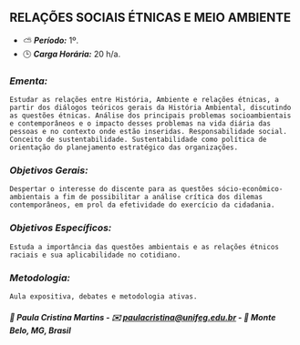 ## RELAÇÕES SOCIAIS ÉTNICAS E MEIO AMBIENTE

* :partly_sunny: ***Período:*** 1º.
* :clock3: ***Carga Horária:*** 20 h/a.
 
### *Ementa:*
    Estudar as relações entre História, Ambiente e relações étnicas, a partir dos diálogos teóricos gerais da História Ambiental, discutindo as questões étnicas. Análise dos principais problemas socioambientais e contemporâneos e o impacto desses problemas na vida diária das pessoas e no contexto onde estão inseridas. Responsabilidade social. Conceito de sustentabilidade. Sustentabilidade como política de orientação do planejamento estratégico das organizações.
 
### *Objetivos Gerais:*
    Despertar o interesse do discente para as questões sócio-econômico-ambientais a fim de possibilitar a análise crítica dos dilemas contemporâneos, em prol da efetividade do exercício da cidadania.
 
### *Objetivos Específicos:*
    Estuda a importância das questões ambientais e as relações étnicos raciais e sua aplicabilidade no cotidiano.
 
### *Metodologia:*
    Aula expositiva, debates e metodologia ativas.
 

 ##### :busts_in_silhouette: Paula Cristina Martins - :envelope: paulacristina@unifeg.edu.br - :house_with_garden: Monte Belo, MG, Brasil